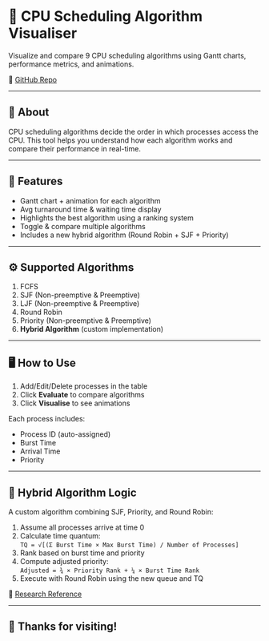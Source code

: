 # 🧠 CPU Scheduling Algorithm Visualiser

Visualize and compare 9 CPU scheduling algorithms using Gantt charts, performance metrics, and animations.

🔗 [GitHub Repo](https://github.com/Oxudav/CPU-Scheduling-Visualiser)

---

## 📌 About

CPU scheduling algorithms decide the order in which processes access the CPU. This tool helps you understand how each algorithm works and compare their performance in real-time.

---

## 🚀 Features

- Gantt chart + animation for each algorithm
- Avg turnaround time & waiting time display
- Highlights the best algorithm using a ranking system
- Toggle & compare multiple algorithms
- Includes a new hybrid algorithm (Round Robin + SJF + Priority)

---

## ⚙️ Supported Algorithms

1. FCFS  
2. SJF (Non-preemptive & Preemptive)  
3. LJF (Non-preemptive & Preemptive)  
4. Round Robin  
5. Priority (Non-preemptive & Preemptive)  
6. **Hybrid Algorithm** (custom implementation)

---

## 🖥️ How to Use

1. Add/Edit/Delete processes in the table  
2. Click **Evaluate** to compare algorithms  
3. Click **Visualise** to see animations

Each process includes:
- Process ID (auto-assigned)
- Burst Time
- Arrival Time
- Priority

---

## 🧪 Hybrid Algorithm Logic

A custom algorithm combining SJF, Priority, and Round Robin:

1. Assume all processes arrive at time 0  
2. Calculate time quantum:  
   `TQ = √[(Σ Burst Time × Max Burst Time) / Number of Processes]`  
3. Rank based on burst time and priority  
4. Compute adjusted priority:  
   `Adjusted = ¾ × Priority Rank + ¼ × Burst Time Rank`  
5. Execute with Round Robin using the new queue and TQ

📄 [Research Reference](https://www.researchgate.net/publication/49619229_An_Improved_Round_Robin_Schedduling_Algorithm_for_CPU_Scheduling)

---

## 🙌 Thanks for visiting!
